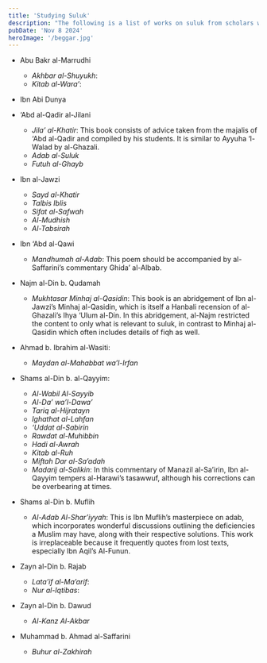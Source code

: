 ```yaml
---
title: 'Studying Suluk'
description: "The following is a list of works on suluk from scholars within the Hanbali madhhab. However, abstract knowledge can only take one to a certain extent in this 'ilm. Most of these works do not require additional reading beforehand." 
pubDate: 'Nov 8 2024'
heroImage: '/beggar.jpg'
---
```


- Abu Bakr al-Marrudhi
    - *Akhbar al-Shuyukh*: 
    - *Kitab al-Wara’*:

- Ibn Abi Dunya

- ‘Abd al-Qadir al-Jilani
    - *Jila’ al-Khatir*: This book consists of advice taken from the majalis of ‘Abd al-Qadir and compiled by his students. It is similar to Ayyuha ‘l-Walad by al-Ghazali. 
    - *Adab al-Suluk*
    - *Futuh al-Ghayb*

- Ibn al-Jawzi
    - *Sayd al-Khatir*
    - *Talbis Iblis*
    - *Sifat al-Safwah*
    - *Al-Mudhish*
    - *Al-Tabsirah*

- Ibn ‘Abd al-Qawi
    - *Mandhumah al-Adab*: This poem should be accompanied by al-Saffarini’s commentary Ghida’ al-Albab.
    
- Najm al-Din b. Qudamah
    - *Mukhtasar Minhaj al-Qasidin*: This book is an abridgement of Ibn al-Jawzi’s Minhaj al-Qasidin, which is itself a Hanbali recension of al-Ghazali’s Ihya ‘Ulum al-Din. In this abridgement, al-Najm restricted the content to only what is relevant to suluk, in contrast to Minhaj al-Qasidin which often includes details of fiqh as well.

- Ahmad b. Ibrahim al-Wasiti:
    - *Maydan al-Mahabbat wa’l-Irfan*

- Shams al-Din b. al-Qayyim:
    - *Al-Wabil Al-Sayyib*
    - *Al-Da’ wa’l-Dawa’*
    - *Tariq al-Hijratayn*
    - *Ighathat al-Lahfan*
    - *‘Uddat al-Sabirin*
    - *Rawdat al-Muhibbin*
    - *Hadi al-Awrah*
    - *Kitab al-Ruh*
    - *Miftah Dar al-Sa’adah*
    - *Madarij al-Salikin*: In this commentary of Manazil al-Sa’irin, Ibn al-Qayyim tempers al-Harawi’s tasawwuf, although his corrections can be overbearing at times. 

- Shams al-Din b. Muflih

    - *Al-Adab Al-Shar’iyyah*: This is Ibn Muflih’s masterpiece on adab, which incorporates wonderful discussions outlining the deficiencies a Muslim may have, along with their respective solutions. This work is irreplaceable because it frequently quotes from lost texts, especially Ibn Aqil’s Al-Funun.

- Zayn al-Din b. Rajab
    - *Lata’if al-Ma’arif*:
    - *Nur al-Iqtibas*:

- Zayn al-Din b. Dawud
    - *Al-Kanz Al-Akbar*

- Muhammad b. Ahmad al-Saffarini
    - *Buhur al-Zakhirah*
